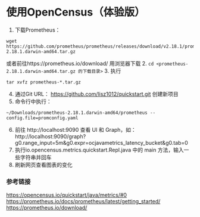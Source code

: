 # 使用OpenCensus（体验版）

1. 下载Prometheus：
```
wget https://github.com/prometheus/prometheus/releases/download/v2.18.1/prometheus-2.18.1.darwin-amd64.tar.gz
``` 
或者前往https://prometheus.io/download/ 用浏览器下载
2. ```cd <prometheus-2.18.1.darwin-amd64.tar.gz 的下载目录>```
3. 执行
```
tar xvfz prometheus-*.tar.gz
```
4. 通过Git URL： https://github.com/lisz1012/quickstart.git 创建新项目
5. 命令行中执行：
```
~/Downloads/prometheus-2.18.1.darwin-amd64/prometheus --config.file=promconfig.yaml
```
6. 前往 http://localhost:9090 查看 UI 和 Graph，如： http://localhost:9090/graph?g0.range_input=5m&g0.expr=ocjavametrics_latency_bucket&g0.tab=0
7. 执行io.opencensus.metrics.quickstart.Repl.java 中的 main 方法，输入一些字符串并回车
8. 刷新网页查看图表的变化

### 参考链接
https://opencensus.io/quickstart/java/metrics/#0
https://prometheus.io/docs/prometheus/latest/getting_started/
https://prometheus.io/download/